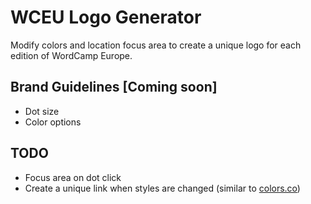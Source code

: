 # WCEU Logo Generator

Modify colors and location focus area to create a unique logo for each edition of WordCamp Europe.

## Brand Guidelines [Coming soon]

* Dot size
* Color options

## TODO

* Focus area on dot click
* Create a unique link when styles are changed (similar to [colors.co](https://coolors.co/d7dedc-cfcfcd-9a879d-7a3b69-563440))